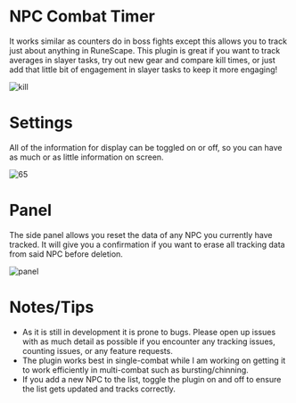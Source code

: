 # NPC Combat Timer
It works similar as counters do in boss fights except this allows you to track just about anything in RuneScape. This plugin is great if you want to track averages in slayer tasks, try out new gear and compare kill times, or just add that little bit of engagement in slayer tasks to keep it more engaging!

![kill](https://github.com/user-attachments/assets/a9f1bbbc-1cb5-4e5c-89a1-5bc4439279f3)


# Settings
All of the information for display can be toggled on or off, so you can have as much or as little information on screen.

![65](https://github.com/user-attachments/assets/0a7a7c8c-1810-4565-946a-7d6a4a510847)

# Panel
The side panel allows you reset the data of any NPC you currently have tracked. It will give you a confirmation if you want to erase all tracking data from said NPC before deletion.

![panel](https://github.com/user-attachments/assets/c2702fd9-baab-42f2-b906-407651912649)

# Notes/Tips

 - As it is still in development it is prone to bugs. Please open up issues with as much detail as possible if you encounter any tracking issues, counting issues, or any feature requests.
 - The plugin works best in single-combat while I am working on getting it to work efficiently in multi-combat such as bursting/chinning.
 - If you add a new NPC to the list, toggle the plugin on and off to ensure the list gets updated and tracks correctly.

 
